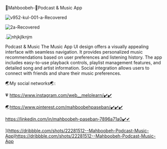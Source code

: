 

👋Mahboobeh-👋Podcast & Music App


![v952-kul-001-a-Recovered](https://github.com/mahboobehpaseban/Podcastapp/assets/121792560/aaa2c2bc-ef7c-4be5-b8b4-9f437461bc85)





![2a-Recovered](https://github.com/mahboobehpaseban/Podcastapp/assets/121792560/fc1bc642-c990-49ec-b02c-92ad0d96eb34)



.![nhjkjlknjm](https://github.com/mahboobehpaseban/Podcastapp/assets/121792560/0d78354a-6fa8-48f4-9a9b-f48e51e26584)

Podcast & Music
The Music App UI design offers a visually appealing interface with seamless navigation. It provides personalized music recommendations based on user preferences and listening history. The app includes easy-to-use playback controls, playlist management features, and detailed song and artist information. Social integration allows users to connect with friends and share their music preferences.



🌏My social networks🌏:

💗 https://www.instagram.com/web__melolearn/✔️✔️

🌏https://www.pinterest.com/mahboobehpaseban/✔️✔️✔️

https://linkedin.com/in/mahboobeh-paseban-7896a71a0✔️✔

](https://dribbble.com/shots/22281512--Mahboobeh-Podcast-Music-App)https://dribbble.com/shots/22281512--Mahboobeh-Podcast-Music-App
